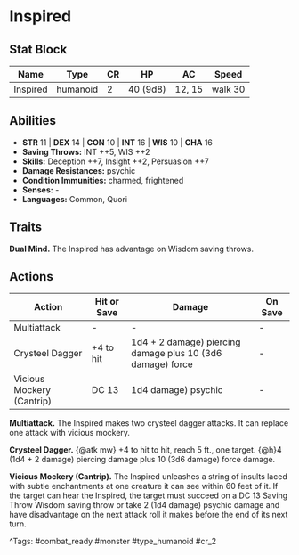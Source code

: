# Inspired

## Stat Block

| Name | Type | CR | HP | AC | Speed |
|------|------|----|----|----|-------|
| Inspired | humanoid | 2 | 40 (9d8) | 12, 15 | walk 30 |

## Abilities

- **STR** 11 | **DEX** 14 | **CON** 10 | **INT** 16 | **WIS** 10 | **CHA** 16
- **Saving Throws:** INT ++5, WIS ++2  
- **Skills:** Deception ++7, Insight ++2, Persuasion ++7  
- **Damage Resistances:** psychic  
- **Condition Immunities:** charmed, frightened  
- **Senses:** -  
- **Languages:** Common, Quori

## Traits

**Dual Mind.** The Inspired has advantage on Wisdom saving throws.


## Actions

| Action | Hit or Save | Damage | On Save |
|--------|--------------|--------|----------|
| Multiattack | - | - | - |
| Crysteel Dagger | +4 to hit | 1d4 + 2 damage) piercing damage plus 10 (3d6 damage) force | - |
| Vicious Mockery (Cantrip) | DC 13 | 1d4 damage) psychic | - |

**Multiattack.** The Inspired makes two crysteel dagger attacks. It can replace one attack with vicious mockery.

**Crysteel Dagger.** {@atk mw} +4 to hit to hit, reach 5 ft., one target. {@h}4 (1d4 + 2 damage) piercing damage plus 10 (3d6 damage) force damage.

**Vicious Mockery (Cantrip).** The Inspired unleashes a string of insults laced with subtle enchantments at one creature it can see within 60 feet of it. If the target can hear the Inspired, the target must succeed on a DC 13 Saving Throw Wisdom saving throw or take 2 (1d4 damage) psychic damage and have disadvantage on the next attack roll it makes before the end of its next turn.


^Tags: #combat_ready #monster #type_humanoid #cr_2